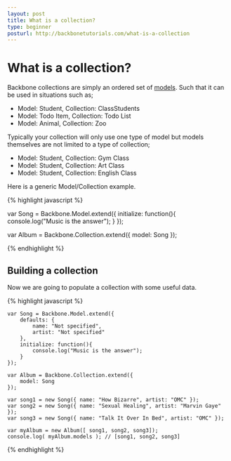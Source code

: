 ```yaml
---
layout: post
title: What is a collection?
type: beginner
posturl: http://backbonetutorials.com/what-is-a-collection
---
```


# What is a collection?

Backbone collections are simply an ordered set of [models](/what-is-a-model).   Such that it can be used in situations such as;

* Model: Student, Collection: ClassStudents
* Model: Todo Item, Collection: Todo List
* Model: Animal, Collection: Zoo

Typically your collection will only use one type of model but models themselves are not limited to a type of collection;

* Model: Student, Collection: Gym Class
* Model: Student, Collection: Art Class
* Model: Student, Collection: English Class

Here is a generic Model/Collection example.

{% highlight javascript %}

  var Song = Backbone.Model.extend({
      initialize: function(){
          console.log("Music is the answer");
      }
  });

  var Album = Backbone.Collection.extend({
	model: Song
  });

{% endhighlight %}

## Building a collection

Now we are going to populate a collection with some useful data.

{% highlight javascript %}

    var Song = Backbone.Model.extend({
		defaults: {
			name: "Not specified",
			artist: "Not specified"
		},
        initialize: function(){
            console.log("Music is the answer");
        }
    });

    var Album = Backbone.Collection.extend({
		model: Song
	});

	var song1 = new Song({ name: "How Bizarre", artist: "OMC" });
	var song2 = new Song({ name: "Sexual Healing", artist: "Marvin Gaye" });
	var song3 = new Song({ name: "Talk It Over In Bed", artist: "OMC" });

	var myAlbum = new Album([ song1, song2, song3]);
	console.log( myAlbum.models ); // [song1, song2, song3]

{% endhighlight %}
